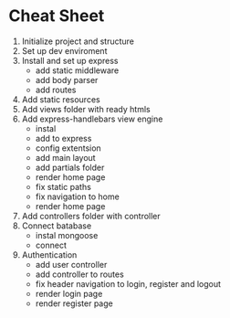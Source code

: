 # Cheat Sheet

1. Initialize project and structure
2. Set up dev enviroment
3. Install and set up express
    - add static middleware
    - add body parser
    - add routes
4. Add static resources
5. Add views folder with ready htmls
6. Add express-handlebars view engine
    - instal
    - add to express
    - config extentsion
    - add main layout
    - add partials folder
    - render home page
    - fix static paths
    - fix navigation to home
    - render home page
7. Add controllers folder with controller
8. Connect batabase
    - instal mongoose
    - connect
9. Authentication
    - add user controller
    - add controller to routes
    - fix header navigation to login, register and logout
    - render login page
    - render register page